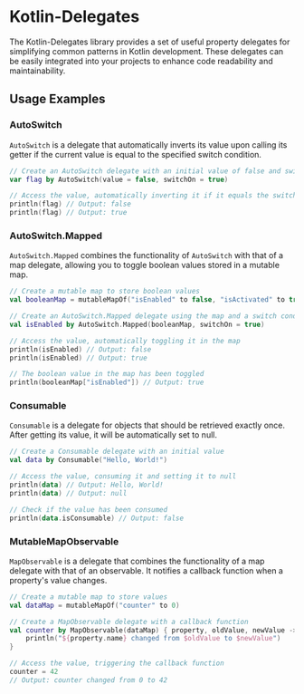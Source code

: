 # Kotlin-Delegates

The Kotlin-Delegates library provides a set of useful property delegates for simplifying common patterns in Kotlin development. These delegates can be easily integrated into your projects to enhance code readability and maintainability.

## Usage Examples

### AutoSwitch

`AutoSwitch` is a delegate that automatically inverts its value upon calling its getter if the current value is equal to the specified switch condition.

```kotlin
// Create an AutoSwitch delegate with an initial value of false and switch condition true
var flag by AutoSwitch(value = false, switchOn = true)

// Access the value, automatically inverting it if it equals the switch condition
println(flag) // Output: false
println(flag) // Output: true
```

### AutoSwitch.Mapped

`AutoSwitch.Mapped` combines the functionality of `AutoSwitch` with that of a map delegate, allowing you to toggle boolean values stored in a mutable map.

```kotlin
// Create a mutable map to store boolean values
val booleanMap = mutableMapOf("isEnabled" to false, "isActivated" to true)

// Create an AutoSwitch.Mapped delegate using the map and a switch condition
val isEnabled by AutoSwitch.Mapped(booleanMap, switchOn = true)

// Access the value, automatically toggling it in the map
println(isEnabled) // Output: false
println(isEnabled) // Output: true

// The boolean value in the map has been toggled
println(booleanMap["isEnabled"]) // Output: true
```

### Consumable

`Consumable` is a delegate for objects that should be retrieved exactly once. After getting its value, it will be automatically set to null.

```kotlin
// Create a Consumable delegate with an initial value
val data by Consumable("Hello, World!")

// Access the value, consuming it and setting it to null
println(data) // Output: Hello, World!
println(data) // Output: null

// Check if the value has been consumed
println(data.isConsumable) // Output: false
```

### MutableMapObservable

`MapObservable` is a delegate that combines the functionality of a map delegate with that of an observable. It notifies a callback function when a property's value changes.

```kotlin
// Create a mutable map to store values
val dataMap = mutableMapOf("counter" to 0)

// Create a MapObservable delegate with a callback function
val counter by MapObservable(dataMap) { property, oldValue, newValue ->
    println("${property.name} changed from $oldValue to $newValue")
}

// Access the value, triggering the callback function
counter = 42
// Output: counter changed from 0 to 42
```
